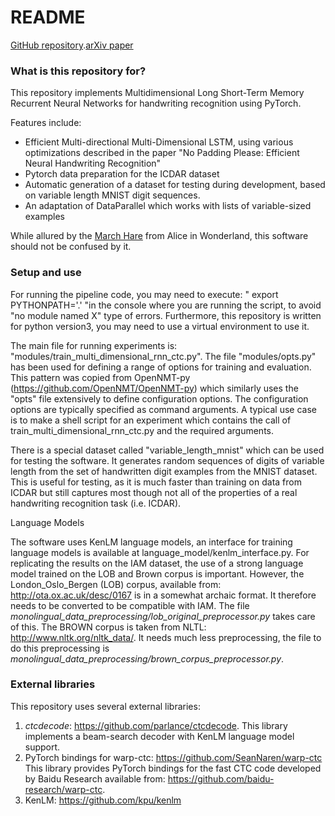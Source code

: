 # README #

[GitHub repository](https://github.com/gwenniger/multi-hare).[arXiv paper](https://arxiv.org/abs/1902.11208)

### What is this repository for? ###

This repository implements Multidimensional Long Short-Term Memory Recurrent Neural Networks for handwriting recognition
using PyTorch.

Features include:

* Efficient Multi-directional Multi-Dimensional LSTM, using various optimizations described in the paper
  "No Padding Please: Efficient Neural Handwriting Recognition" 
* Pytorch data preparation for the ICDAR dataset
* Automatic generation of a dataset for testing during development, based on 
  variable length MNIST digit sequences.
* An adaptation of DataParallel which works with lists of variable-sized examples

While allured by the [March Hare](https://en.wikipedia.org/wiki/March_Hare)  from Alice in Wonderland,
this software should not be confused by it. 

### Setup and use ###
For running the pipeline code, you may need to execute:
" export PYTHONPATH='.' "in the console where you are running the script, to avoid "no module named X"
type of errors.
Furthermore, this repository is written for python version3, you may need to 
use a virtual environment to use it.

The main file for running experiments is: "modules/train_multi_dimensional_rnn_ctc.py".
The file "modules/opts.py" has been used for defining a range of options for training and evaluation.
This pattern was copied from OpenNMT-py (https://github.com/OpenNMT/OpenNMT-py)
which similarly uses the "opts" file extensively to define configuration options. The configuration options
are typically specified as command arguments. A typical use case is to make a shell script for an experiment
which contains the call of train_multi_dimensional_rnn_ctc.py and the required arguments.

There is a special dataset called "variable_length_mnist" which can be used for testing the software.
It generates random sequences of digits of variable length from the set of handwritten digit examples 
from the MNIST dataset. This is useful for testing, as it is much faster than training on data from ICDAR 
but still captures most though not all of the  properties of a real handwriting recognition task (i.e. ICDAR).

Language Models

The software uses KenLM language models, an interface for training language models is available at 
language_model/kenlm_interface.py. For replicating the results on the IAM dataset, the use of a strong language
model trained on the LOB and Brown corpus is important. However, the London_Oslo_Bergen (LOB) corpus, available from:
http://ota.ox.ac.uk/desc/0167 is in a somewhat archaic format. It therefore needs to be converted to be compatible with IAM. 
The file <em>monolingual_data_preprocessing/lob_original_preprocessor.py</em> takes care of this.
The BROWN corpus is taken from NLTL: http://www.nltk.org/nltk_data/. It needs much less preprocessing, the file 
to do this preprocessing  is <em>monolingual_data_preprocessing/brown_corpus_preprocessor.py</em>.

 

### External libraries ###
This repository uses several external libraries:
1. *ctcdecode*:  https://github.com/parlance/ctcdecode. 
This library implements a beam-search decoder with KenLM language model support.
2. PyTorch bindings for warp-ctc: https://github.com/SeanNaren/warp-ctc
This library provides PyTorch bindings for the fast CTC code developed by Baidu Research 
available from: https://github.com/baidu-research/warp-ctc.
3. KenLM: https://github.com/kpu/kenlm

<!---

* Quick summary
* Version
* [Learn Markdown](https://bitbucket.org/tutorials/markdowndemo)

### How do I get set up? ###

* Summary of set up
* Configuration
* Dependencies
* Database configuration
* How to run tests
* Deployment instructions

### Contribution guidelines ###

* Writing tests
* Code review
* Other guidelines

### Who do I talk to? ###

* Repo owner or admin
* Other community or team contact

-->
